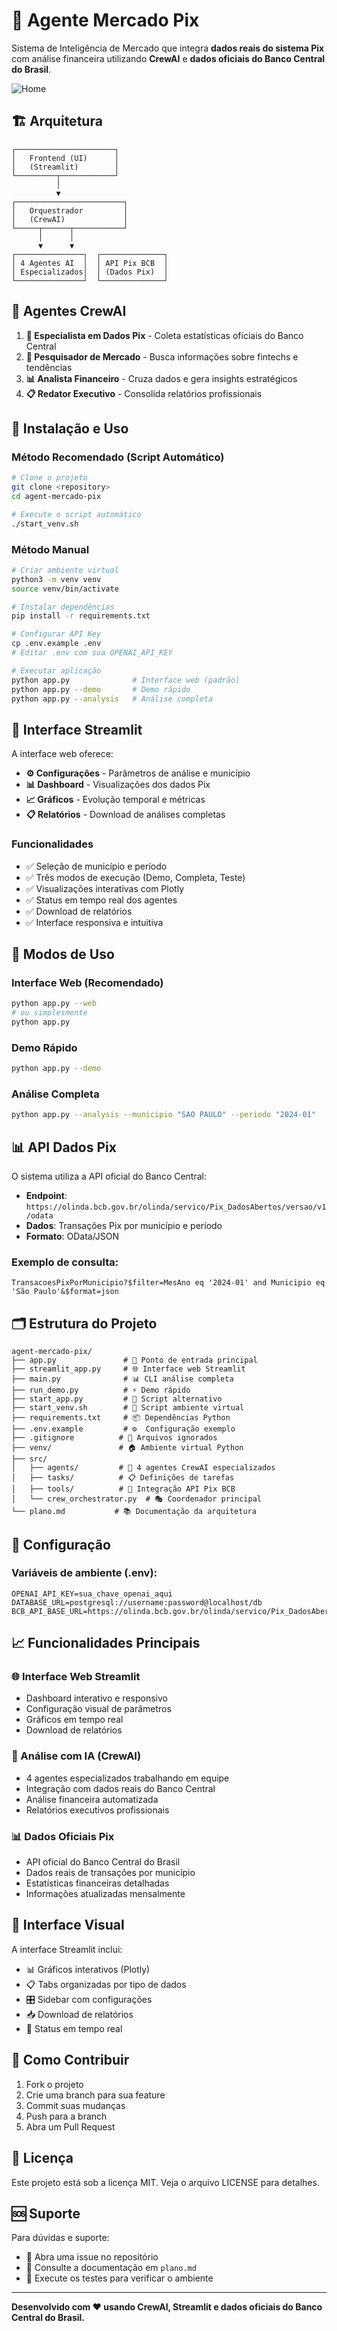 # 🏦 Agente Mercado Pix

Sistema de Inteligência de Mercado que integra **dados reais do sistema Pix** com análise financeira utilizando **CrewAI** e **dados oficiais do Banco Central do Brasil**.

![Home](src/image/tela.png)

## 🏗️ Arquitetura

```
┌──────────────────────┐
│   Frontend (UI)      │
│   (Streamlit)        │
└─────────┬────────────┘
          │
          ▼
┌────────────────────────┐
│   Orquestrador         │
│   (CrewAI)             │
└─────┬──────┬───────────┘
      │      │
      ▼      ▼
┌───────────────┐  ┌──────────────┐
│ 4 Agentes AI  │  │ API Pix BCB  │
│ Especializados│  │ (Dados Pix)  │
└───────────────┘  └──────────────┘
```

## 🤖 Agentes CrewAI

1. **🎯 Especialista em Dados Pix** - Coleta estatísticas oficiais do Banco Central
2. **📰 Pesquisador de Mercado** - Busca informações sobre fintechs e tendências
3. **📊 Analista Financeiro** - Cruza dados e gera insights estratégicos
4. **📋 Redator Executivo** - Consolida relatórios profissionais

## 🚀 Instalação e Uso

### Método Recomendado (Script Automático)
```bash
# Clone o projeto
git clone <repository>
cd agent-mercado-pix

# Execute o script automático
./start_venv.sh
```

### Método Manual
```bash
# Criar ambiente virtual
python3 -m venv venv
source venv/bin/activate

# Instalar dependências
pip install -r requirements.txt

# Configurar API Key
cp .env.example .env
# Editar .env com sua OPENAI_API_KEY

# Executar aplicação
python app.py              # Interface web (padrão)
python app.py --demo       # Demo rápido
python app.py --analysis   # Análise completa
```

## 📱 Interface Streamlit

A interface web oferece:

- **⚙️ Configurações** - Parâmetros de análise e município
- **📊 Dashboard** - Visualizações dos dados Pix
- **📈 Gráficos** - Evolução temporal e métricas
- **📋 Relatórios** - Download de análises completas

### Funcionalidades

- ✅ Seleção de município e período
- ✅ Três modos de execução (Demo, Completa, Teste)
- ✅ Visualizações interativas com Plotly
- ✅ Status em tempo real dos agentes
- ✅ Download de relatórios
- ✅ Interface responsiva e intuitiva

## 🎯 Modos de Uso

### Interface Web (Recomendado)
```bash
python app.py --web
# ou simplesmente
python app.py
```

### Demo Rápido
```bash
python app.py --demo
```

### Análise Completa
```bash
python app.py --analysis --municipio "SAO PAULO" --periodo "2024-01"
```

## 📊 API Dados Pix

O sistema utiliza a API oficial do Banco Central:
- **Endpoint**: `https://olinda.bcb.gov.br/olinda/servico/Pix_DadosAbertos/versao/v1/odata`
- **Dados**: Transações Pix por município e período
- **Formato**: OData/JSON

### Exemplo de consulta:
```
TransacoesPixPorMunicipio?$filter=MesAno eq '2024-01' and Municipio eq 'São Paulo'&$format=json
```

## 🗂️ Estrutura do Projeto

```
agent-mercado-pix/
├── app.py               # 🚀 Ponto de entrada principal
├── streamlit_app.py     # 🌐 Interface web Streamlit
├── main.py              # 📊 CLI análise completa
├── run_demo.py          # ⚡ Demo rápido
├── start_app.py         # 🔧 Script alternativo
├── start_venv.sh        # 🐍 Script ambiente virtual
├── requirements.txt     # 📦 Dependências Python
├── .env.example         # ⚙️  Configuração exemplo
├── .gitignore          # 🙈 Arquivos ignorados
├── venv/               # 🏠 Ambiente virtual Python
├── src/
│   ├── agents/         # 🤖 4 agentes CrewAI especializados
│   ├── tasks/          # 📋 Definições de tarefas
│   ├── tools/          # 🔌 Integração API Pix BCB
│   └── crew_orchestrator.py  # 🎭 Coordenador principal
└── plano.md           # 📚 Documentação da arquitetura
```

## 🔑 Configuração

### Variáveis de ambiente (.env):
```env
OPENAI_API_KEY=sua_chave_openai_aqui
DATABASE_URL=postgresql://username:password@localhost/db
BCB_API_BASE_URL=https://olinda.bcb.gov.br/olinda/servico/Pix_DadosAbertos/versao/v1/odata
```

## 📈 Funcionalidades Principais

### 🌐 Interface Web Streamlit
- Dashboard interativo e responsivo
- Configuração visual de parâmetros
- Gráficos em tempo real
- Download de relatórios

### 🤖 Análise com IA (CrewAI)
- 4 agentes especializados trabalhando em equipe
- Integração com dados reais do Banco Central
- Análise financeira automatizada
- Relatórios executivos profissionais

### 📊 Dados Oficiais Pix
- API oficial do Banco Central do Brasil
- Dados reais de transações por município
- Estatísticas financeiras detalhadas
- Informações atualizadas mensalmente

## 🎨 Interface Visual

A interface Streamlit inclui:
- 📊 Gráficos interativos (Plotly)
- 📋 Tabs organizadas por tipo de dados
- 🎛️ Sidebar com configurações
- 📥 Download de relatórios
- 🔄 Status em tempo real

## 🤝 Como Contribuir

1. Fork o projeto
2. Crie uma branch para sua feature
3. Commit suas mudanças
4. Push para a branch
5. Abra um Pull Request

## 📄 Licença

Este projeto está sob a licença MIT. Veja o arquivo LICENSE para detalhes.

## 🆘 Suporte

Para dúvidas e suporte:
- 📧 Abra uma issue no repositório
- 📖 Consulte a documentação em `plano.md`
- 🧪 Execute os testes para verificar o ambiente

---

**Desenvolvido com ❤️ usando CrewAI, Streamlit e dados oficiais do Banco Central do Brasil.**

